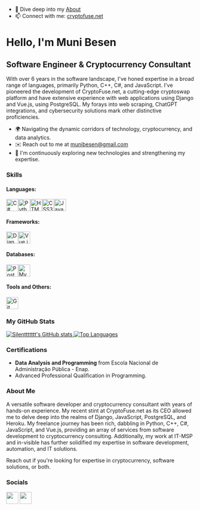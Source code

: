 <!--
**Silenttttttt/Silenttttttt** is a ✨ _special_ ✨ repository because its `README.md` (this file) appears on your GitHub profile.
-->

- 💬 Dive deep into my [About](https://cryptofuse.net/about/)
- 📫 Connect with me: [cryptofuse.net](https://cryptofuse.net)

Hello, I'm Muni Besen
======================

**Software Engineer & Cryptocurrency Consultant**
---------------------------

With over 6 years in the software landscape, I've honed expertise in a broad range of languages, primarily Python, C++, C#, and JavaScript. I've pioneered the development of CryptoFuse.net, a cutting-edge cryptoswap platform and have extensive experience with web applications using Django and Vue.js, using PostgreSQL. My forays into web scraping, ChatGPT integrations, and cybersecurity solutions mark other distinctive proficiencies.

* 🌍  Navigating the dynamic corridors of technology, cryptocurrency, and data analytics.
* ✉️  Reach out to me at [munibesen@gmail.com](mailto:munibesen@gmail.com)
* 🧠  I'm continuously exploring new technologies and strengthening my expertise.

### Skills

#### Languages:
<img src="https://upload.wikimedia.org/wikipedia/commons/4/4f/Csharp_Logo.png" width="32" height="32" title="C#" /><img src="https://upload.wikimedia.org/wikipedia/commons/c/c3/Python-logo-notext.svg" width="32" height="32" title="Python" /><img src="https://upload.wikimedia.org/wikipedia/commons/6/61/HTML5_logo_and_wordmark.svg" width="32" height="32" title="HTML5" /><img src="https://upload.wikimedia.org/wikipedia/commons/d/d5/CSS3_logo_and_wordmark.svg" width="32" height="32" title="CSS3" /><img src="https://upload.wikimedia.org/wikipedia/commons/6/6a/JavaScript-logo.png" width="32" height="32" title="JavaScript" />

#### Frameworks:
<img src="https://static-00.iconduck.com/assets.00/django-icon-1606x2048-lwmw1z73.png" width="32" height="32" title="Django" /><img src="https://upload.wikimedia.org/wikipedia/commons/9/95/Vue.js_Logo_2.svg" width="32" height="32" title="Vue.js" />

#### Databases:
<img src="https://upload.wikimedia.org/wikipedia/commons/2/29/Postgresql_elephant.svg" width="32" height="32" title="PostgreSQL" /><img src="https://1000logos.net/wp-content/uploads/2020/08/MySQL-Logo.png" width="32" height="32" title="MySQL" />

#### Tools and Others:
<img src="https://upload.wikimedia.org/wikipedia/commons/e/e0/Git-logo.svg" width="32" height="32" title="Git" />

### My GitHub Stats

<a href="http://www.github.com/Silenttttttt">
    <img src="https://github-readme-stats.vercel.app/api?username=Silenttttttt&show_icons=true&count_private=true&title_color=0891b2&text_color=ffffff&icon_color=0891b2&bg_color=1c1917&hide_border=true&show_icons=true" alt="Silenttttttt's GitHub stats" />
</a>
<a href="https://github.com/Silenttttttt">
    <img src="https://github-readme-stats.vercel.app/api/top-langs/?username=Silenttttttt&langs_count=10&count_private=true&title_color=0891b2&text_color=ffffff&icon_color=0891b2&bg_color=1c1917&hide_border=true&locale=en&custom_title=Top%20Languages&layout=compact&theme=gruvbox" alt="Top Languages" />
</a>

### Certifications

- **Data Analysis and Programming** from Escola Nacional de Administração Pública - Enap.
- Advanced Professional Qualification in Programming.

### About Me

A versatile software developer and cryptocurrency consultant with years of hands-on experience. My recent stint at CryptoFuse.net as its CEO allowed me to delve deep into the realms of Django, JavaScript, PostgreSQL, and Heroku. My freelance journey has been rich, dabbling in Python, C++, C#, JavaScript, and Vue.js, providing an array of services from software development to cryptocurrency consulting. Additionally, my work at IT-MSP and in-visible has further solidified my expertise in software development, automation, and IT solutions. 

Reach out if you're looking for expertise in cryptocurrency, software solutions, or both.

### Socials

<p align="left">
  <a href="https://www.github.com/Silenttttttt" target="_blank" rel="noreferrer"><img src="https://cdn-icons-png.flaticon.com/512/1051/1051326.png" width="32" height="32" /></a>
  <a href="https://www.linkedin.com/in/muni-besen/" target="_blank" rel="noreferrer"><img src="https://cdn-icons-png.flaticon.com/512/2111/2111532.png" width="32" height="32" /></a>
</p>

